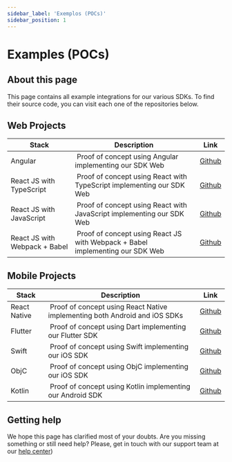 ```yaml
---
sidebar_label: 'Exemplos (POCs)'
sidebar_position: 1
---
```


# Examples (POCs)

## About this page

This page contains all example integrations for our various SDKs. To find their source code, you can visit each one of the repositories below.

## Web Projects

| Stack  | Description  | Link |
|--------------------|---------|----------|
| Angular | Proof of concept using Angular implementing our SDK Web | [Github](https://github.com/acesso-io/unico-sdk-poc-angular) |
| React JS with TypeScript | Proof of concept using React with TypeScript implementing our SDK Web | [Github](https://github.com/acesso-io/unico-webframe-poc-react) |
| React JS with JavaScript | Proof of concept using React with JavaScript implementing our SDK Web | [Github](https://github.com/acesso-io/unico-sdk-poc-react-js) |
| React JS with Webpack + Babel | Proof of concept using React JS with Webpack + Babel implementing our SDK Web | [Github](https://github.com/acesso-io/unico-sdk-poc-react-webpack-babel) |

## Mobile Projects

| Stack  | Description  | Link |
|--------------------|---------|----------|
| React Native | Proof of concept using React Native implementing both Android and iOS SDKs| [Github](https://github.com/acesso-io/unico-sdk-poc-react-native) |
| Flutter | Proof of concept using Dart implementing our Flutter SDK | [Github](https://github.com/acesso-io/unico-sdk-poc-flutter) |
| Swift | Proof of concept using Swift implementing our iOS SDK | [Github](https://github.com/acesso-io/unico-sdk-poc-ios-swift) |
| ObjC | Proof of concept using ObjC implementing our iOS SDK | [Github](https://github.com/acesso-io/unicocheck-sample-objc) |
| Kotlin | Proof of concept using Kotlin implementing our Android SDK | [Github](https://github.com/acesso-io/unico-sdk-poc-kotlin) |

## Getting help

We hope this page has clarified most of your doubts. Are you missing something or still need help? Please, get in touch with our support team at our [help center](https://ajuda.unico.io/hc/pt-br/categories/360002344171))
